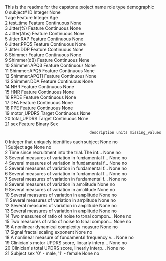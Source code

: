 This is the readme for the capstone project
           name     role        type demographic  \
0        subject#       ID     Integer        None   
1             age  Feature     Integer         Age   
2       test_time  Feature  Continuous        None   
3       Jitter(%)  Feature  Continuous        None   
4     Jitter(Abs)  Feature  Continuous        None   
5      Jitter:RAP  Feature  Continuous        None   
6     Jitter:PPQ5  Feature  Continuous        None   
7      Jitter:DDP  Feature  Continuous        None   
8         Shimmer  Feature  Continuous        None   
9     Shimmer(dB)  Feature  Continuous        None   
10   Shimmer:APQ3  Feature  Continuous        None   
11   Shimmer:APQ5  Feature  Continuous        None   
12  Shimmer:APQ11  Feature  Continuous        None   
13    Shimmer:DDA  Feature  Continuous        None   
14            NHR  Feature  Continuous        None   
15            HNR  Feature  Continuous        None   
16           RPDE  Feature  Continuous        None   
17            DFA  Feature  Continuous        None   
18            PPE  Feature  Continuous        None   
19    motor_UPDRS   Target  Continuous        None   
20    total_UPDRS   Target  Continuous        None   
21            sex  Feature      Binary         Sex   

                                          description units missing_values  
0       Integer that uniquely identifies each subject  None             no  
1                                         Subject age  None             no  
2   Time since recruitment into the trial. The int...  None             no  
3   Several measures of variation in fundamental f...  None             no  
4   Several measures of variation in fundamental f...  None             no  
5   Several measures of variation in fundamental f...  None             no  
6   Several measures of variation in fundamental f...  None             no  
7   Several measures of variation in fundamental f...  None             no  
8          Several measures of variation in amplitude  None             no  
9          Several measures of variation in amplitude  None             no  
10         Several measures of variation in amplitude  None             no  
11         Several measures of variation in amplitude  None             no  
12         Several measures of variation in amplitude  None             no  
13         Several measures of variation in amplitude  None             no  
14  Two measures of ratio of noise to tonal compon...  None             no  
15  Two measures of ratio of noise to tonal compon...  None             no  
16           A nonlinear dynamical complexity measure  None             no  
17                    Signal fractal scaling exponent  None             no  
18  A nonlinear measure of fundamental frequency v...  None             no  
19  Clinician's motor UPDRS score, linearly interp...  None             no  
20  Clinician's total UPDRS score, linearly interp...  None             no  
21               Subject sex '0' - male, '1' - female  None             no  
